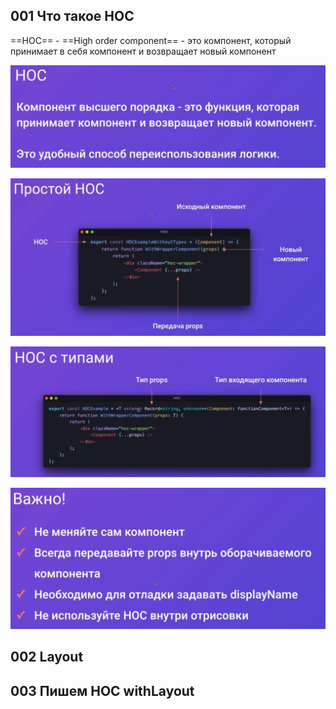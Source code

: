 
## 001 Что такое HOC

==HOC== - ==High order component== - это компонент, который принимает в себя компонент и возвращает новый компонент

![](_png/Pasted%20image%2020221227174615.png)




![](_png/Pasted%20image%2020221227174840.png)




![](_png/Pasted%20image%2020221227175006.png)




![](_png/Pasted%20image%2020221227175147.png)




## 002 Layout








## 003 Пишем HOC withLayout










